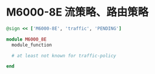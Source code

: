 
# M6000-8E 流策略、路由策略

```ruby
@sign << ['M6000-8E', 'traffic', 'PENDING']

module M6000_8E
  module_function

  # at least not known for traffic-policy

end
```